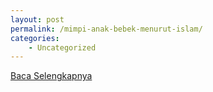 ```yaml
---
layout: post
permalink: /mimpi-anak-bebek-menurut-islam/
categories:
    - Uncategorized
---
```


[Baca Selengkapnya](/04)